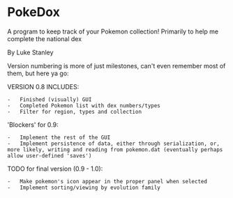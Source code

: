# PokeDox
A program to keep track of your Pokemon collection! Primarily to help me complete the national dex

By Luke Stanley

Version numbering is more of just milestones, can't even remember most of them, but here ya go:

VERSION 0.8 INCLUDES:

    -   Finished (visually) GUI
    -   Completed Pokemon list with dex numbers/types
    -   Filter for region, types and collection

'Blockers' for 0.9:

    -   Implement the rest of the GUI
    -   Implement persistence of data, either through serialization, or, more likely, writing and reading from pokemon.dat (eventually perhaps allow user-defined 'saves')


TODO for final version (0.9 - 1.0):

    -   Make pokemon's icon appear in the proper panel when selected
    -   Implement sorting/viewing by evolution family